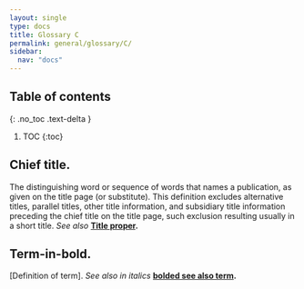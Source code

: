 ```yaml
---
layout: single
type: docs
title: Glossary C
permalink: general/glossary/C/
sidebar:
  nav: "docs"
---
```


## Table of contents
{: .no_toc .text-delta }

1. TOC
{:toc}

## **Chief title.**
The distinguishing word or sequence of words that names a publication, as given on the title page (or substitute).  This definition excludes alternative titles, parallel titles, other title information, and subsidiary title information preceding the chief title on the title page, such exclusion resulting usually in a short title. *See also* **[Title proper](/DCRMR/general/glossary/T/#title-proper).**

## **Term-in-bold.** 
[Definition of term].  *See also in italics* **[bolded see also term](/DCRMR/general/glossary/Glossary-Letter/#bolded-see-also-term).**